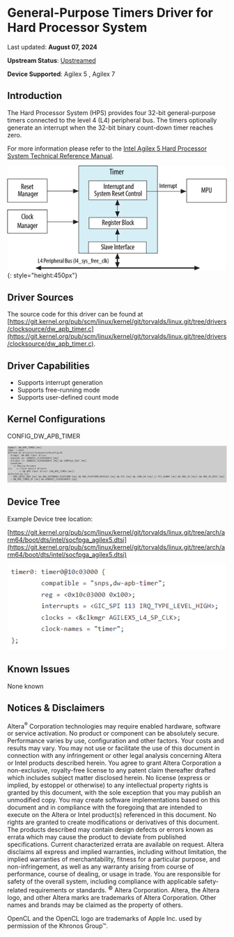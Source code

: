 # **General-Purpose Timers Driver for Hard Processor System**

Last updated: **August 07, 2024** 

**Upstream Status**: [Upstreamed](https://git.kernel.org/pub/scm/linux/kernel/git/torvalds/linux.git/tree/drivers/clocksource/dw_apb_timer.c)

**Device Supported**: Agilex 5 , Agilex 7

## **Introduction**

The Hard Processor System (HPS) provides four 32-bit general-purpose timers connected to the level 4 (L4) peripheral bus. The timers optionally generate an interrupt when the 32-bit binary count-down timer reaches zero.

For more information please refer to the [Intel Agilex 5 Hard Processor System Technical Reference Manual](https://www.intel.com/content/www/us/en/docs/programmable/814346).

![apb_timer_block_diagram](images/HPS_Timer_block_diagram.png){: style="height:450px"}

## **Driver Sources**

The source code for this driver can be found at [https://git.kernel.org/pub/scm/linux/kernel/git/torvalds/linux.git/tree/drivers/clocksource/dw_apb_timer.c](https://git.kernel.org/pub/scm/linux/kernel/git/torvalds/linux.git/tree/drivers/clocksource/dw_apb_timer.c).

## **Driver Capabilities**

* Supports interrupt generation
* Supports free-running mode
* Supports user-defined count mode

## **Kernel Configurations**
 CONFIG_DW_APB_TIMER

![apb_timer_config_path](images/apb_timers_config_path.png)

## **Device Tree**

Example Device tree location:

[https://git.kernel.org/pub/scm/linux/kernel/git/torvalds/linux.git/tree/arch/arm64/boot/dts/intel/socfpga_agilex5.dtsi](https://git.kernel.org/pub/scm/linux/kernel/git/torvalds/linux.git/tree/arch/arm64/boot/dts/intel/socfpga_agilex5.dtsi)

![apb_timers_device_tree](images/apb_timers_device_tree.png)

## **Known Issues**

None known


## Notices & Disclaimers

Altera<sup>&reg;</sup> Corporation technologies may require enabled hardware, software or service activation.
No product or component can be absolutely secure. 
Performance varies by use, configuration and other factors.
Your costs and results may vary. 
You may not use or facilitate the use of this document in connection with any infringement or other legal analysis concerning Altera or Intel products described herein. You agree to grant Altera Corporation a non-exclusive, royalty-free license to any patent claim thereafter drafted which includes subject matter disclosed herein.
No license (express or implied, by estoppel or otherwise) to any intellectual property rights is granted by this document, with the sole exception that you may publish an unmodified copy. You may create software implementations based on this document and in compliance with the foregoing that are intended to execute on the Altera or Intel product(s) referenced in this document. No rights are granted to create modifications or derivatives of this document.
The products described may contain design defects or errors known as errata which may cause the product to deviate from published specifications.  Current characterized errata are available on request.
Altera disclaims all express and implied warranties, including without limitation, the implied warranties of merchantability, fitness for a particular purpose, and non-infringement, as well as any warranty arising from course of performance, course of dealing, or usage in trade.
You are responsible for safety of the overall system, including compliance with applicable safety-related requirements or standards. 
<sup>&copy;</sup> Altera Corporation.  Altera, the Altera logo, and other Altera marks are trademarks of Altera Corporation.  Other names and brands may be claimed as the property of others. 

OpenCL and the OpenCL logo are trademarks of Apple Inc. used by permission of the Khronos Group™. 
